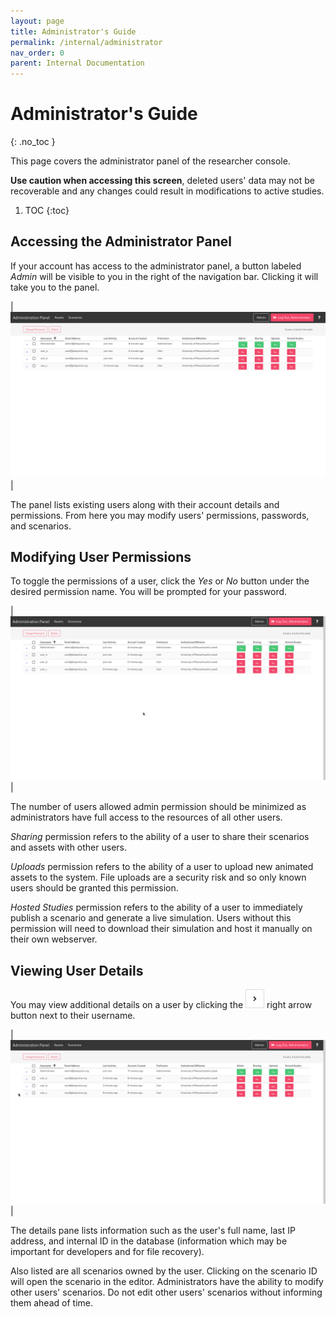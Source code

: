 ```yaml
---
layout: page
title: Administrator's Guide
permalink: /internal/administrator
nav_order: 0
parent: Internal Documentation
---
```


# Administrator's Guide
{: .no_toc }

This page covers the administrator panel of the researcher console.

**Use caution when accessing this screen**, deleted users' data may not be recoverable and any changes could result in modifications to active studies.

1. TOC
{:toc}

## Accessing the Administrator Panel

If your account has access to the administrator panel, a button labeled _Admin_ will be visible to you in the right of the navigation bar. Clicking it will take you to the panel.

| ![Admin Panel](/img/console/admin.png) |

The panel lists existing users along with their account details and permissions. From here you may modify users' permissions, passwords, and scenarios.

## Modifying User Permissions

To toggle the permissions of a user, click the _Yes_ or _No_ button under the desired permission name. You will be prompted for your password.

| ![User Permissions](/img/console/admin_permissions.gif) |

The number of users allowed admin permission should be minimized as administrators have full access to the resources of all other users.

_Sharing_ permission refers to the ability of a user to share their scenarios and assets with other users.

_Uploads_ permission refers to the ability of a user to upload new animated assets to the system. File uploads are a security risk and so only known users should be granted this permission.

_Hosted Studies_ permission refers to the ability of a user to immediately publish a scenario and generate a live simulation. Users without this permission will need to download their simulation and host it manually on their own webserver.

## Viewing User Details

You may view additional details on a user by clicking the ![Right Arrow](/img/console/button_rightarrow.png) right arrow button next to their username.

| ![User Details](/img/console/admin_details.gif) |

The details pane lists information such as the user's full name, last IP address, and internal ID in the database (information which may be important for developers and for file recovery).

Also listed are all scenarios owned by the user. Clicking on the scenario ID will open the scenario in the editor. Administrators have the ability to modify other users' scenarios. Do not edit other users' scenarios without informing them ahead of time.
